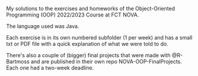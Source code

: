 My solutions to the exercises and homeworks of the Object-Oriented Programming (OOP) 2022/2023 Course at FCT NOVA.

The language used was Java.

Each exercise is in its own numbered subfolder (1 per week) and has a small txt or PDF file with a quick explanation of what we were told to do.

There's also a couple of (bigger) final projects that were made with @R-Bartmoss and are published in their own repo NOVA-OOP-FinalProjects. Each one had a two-week deadline.
